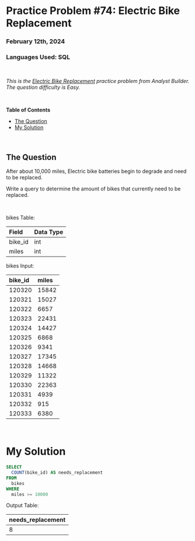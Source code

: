 # **Practice Problem #74: Electric Bike Replacement**
### February 12th, 2024
### Languages Used: SQL

<br>

*This is the [Electric Bike Replacement](https://www.analystbuilder.com/questions/electric-bike-replacement-ZaFie) practice problem from Analyst Builder. The question difficulty is Easy.*

<br>

**Table of Contents**

-   [The Question](#the-question)
-   [My Solution](#my-solution)
  
<br>

## The Question

After about 10,000 miles, Electric bike batteries begin to degrade and need to be replaced.

Write a query to determine the amount of bikes that currently need to be replaced.

<br>

bikes Table:

| Field   | Data Type |
| :------ | :-------- |
| bike_id | int       |
| miles   | int       |

bikes Input:

| bike_id | miles |
| :------ | :---- |
| 120320  | 15842 |
| 120321  | 15027 |
| 120322  | 6657  |
| 120323  | 22431 |
| 120324  | 14427 |
| 120325  | 6868  |
| 120326  | 9341  |
| 120327  | 17345 |
| 120328  | 14668 |
| 120329  | 11322 |
| 120330  | 22363 |
| 120331  | 4939  |
| 120332  | 915   |
| 120333  | 6380  |

<br>

# My Solution

``` SQL
SELECT 
  COUNT(bike_id) AS needs_replacement
FROM 
  bikes
WHERE
  miles >= 10000
```

Output Table:

| needs_replacement |
| :---------------- |
| 8                 |
